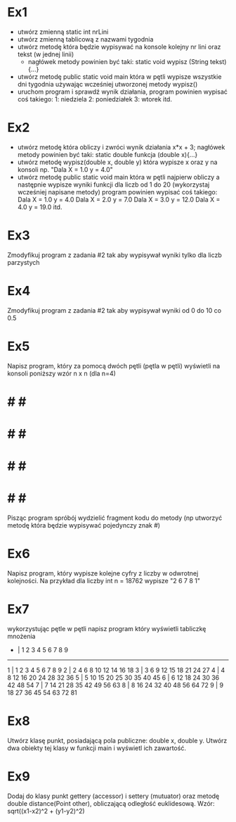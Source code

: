 # Ex1
- utwórz zmienną static int nrLini
- utwórz zmienną tablicową z nazwami tygodnia
- utwórz metodę która będzie wypisywać na konsole kolejny nr lini oraz tekst (w jednej linii)
  * nagłówek metody powinien być taki: static void wypisz (String tekst){...}
- utwórz metodę public static void main która w pętli wypisze wszystkie dni tygodnia używając wcześniej utworzonej metody wypisz()
- uruchom program i sprawdź wynik działania,
program powinien wypisać coś takiego:
1: niedziela
2: poniedziałek
3: wtorek
itd.
  
# Ex2
- utwórz metodę która obliczy i zwróci wynik  działania x*x + 3; nagłówek metody powinien być taki: static double funkcja (double x){...}
- utwórz metodę wypisz(double x, double y) która wypisze x oraz y na konsoli np. "Dala X = 1.0 y = 4.0"
- utwórz metodę public static void main która w pętli najpierw obliczy a następnie wypisze wyniki funkcji dla liczb od 1 do 20 (wykorzystaj wcześniej napisane metody)
program powinien wypisać coś takiego:
Dala X = 1.0 y = 4.0
Dala X = 2.0 y = 7.0
Dala X = 3.0 y = 12.0
Dala X = 4.0 y = 19.0
itd.

# Ex3
Zmodyfikuj program z zadania #2 tak aby wypisywał wyniki tylko dla liczb parzystych


# Ex4
 Zmodyfikuj program z zadania #2 tak aby wypisywał wyniki od 0  do 10 co 0.5
 
# Ex5
Napisz program, który za pomocą dwóch pętli (pętla w pętli) wyświetli na konsoli poniższy wzór n x n (dla n=4)
 # # # # 
 # # # # 
 # # # # 
 # # # # 
Pisząc program spróbój wydzielić fragment kodu do metody (np utworzyć metodę która będzie wypisywać pojedynczy znak #)

# Ex6
Napisz program, który  wypisze kolejne cyfry z liczby w odwrotnej kolejności.
Na przykład dla liczby int n = 18762 wypisze "2 6 7 8 1"

# Ex7
wykorzystując pętle w pętli napisz program który wyświetli tabliczkę mnożenia

 * |  1  2  3  4  5  6  7  8  9
-------------------------------
 1 |  1  2  3  4  5  6  7  8  9
 2 |  2  4  6  8 10 12 14 16 18
 3 |  3  6  9 12 15 18 21 24 27
 4 |  4  8 12 16 20 24 28 32 36
 5 |  5 10 15 20 25 30 35 40 45
 6 |  6 12 18 24 30 36 42 48 54
 7 |  7 14 21 28 35 42 49 56 63
 8 |  8 16 24 32 40 48 56 64 72
 9 |  9 18 27 36 45 54 63 72 81
 
# Ex8
Utwórz klasę punkt, posiadającą pola publiczne: double x, double y. Utwórz dwa obiekty tej klasy w funkcji main i wyświetl ich zawartość.

# Ex9
Dodaj do klasy punkt gettery (accessor) i settery (mutuator) oraz metodę double distance(Point other), obliczającą odległość euklidesową. Wzór: sqrt((x1-x2)^2 + (y1-y2)^2)
